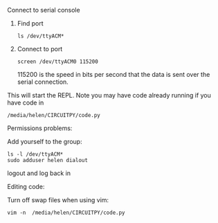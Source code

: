 

Connect to serial console

1. Find port  

   `ls /dev/ttyACM*`

2. Connect to port

    `screen /dev/ttyACM0 115200`

   115200 is the speed in bits per second that the data is sent over the
   serial connection.

This will start the REPL. Note you may have code already running if you have code in  

`/media/helen/CIRCUITPY/code.py`

Permissions problems:

Add yourself to the group:

```
ls -l /dev/ttyACM*
sudo adduser helen dialout
```

logout and log back in


Editing code:

Turn off swap files when using vim:

`vim -n  /media/helen/CIRCUITPY/code.py`


